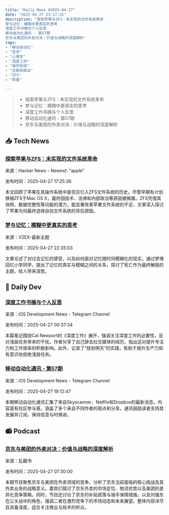 ```yaml
---
title: "Daily News #2025-04-27"
date: "2025-04-27 23:17:32"
description: "探索苹果与ZFS：未实现的文件系统革命
梦与记忆：模糊中更真实的思考
深度工作书摘与个人反思
移动自动化通讯 - 第57期
京东与美团的外卖对决：价值与战略的深度解析"
tags: 
- "移动自动化"
- "哲学"
- "心理学"
- "深度工作"
- "操作系统"
- "互联网商业"
- "ZFS"
- "苹果"

---
```


> - 探索苹果与ZFS：未实现的文件系统革命
> - 梦与记忆：模糊中更真实的思考
> - 深度工作书摘与个人反思
> - 移动自动化通讯 - 第57期
> - 京东与美团的外卖对决：价值与战略的深度解析

## 📥 Tech News

### [探索苹果与ZFS：未实现的文件系统革命](https://ahl.dtrace.org/2016/06/15/apple_and_zfs/)

来源：Hacker News - Newest: "apple"

发布时间：2025-04-27 17:25:36

本文回顾了苹果在其操作系统中是否应引入ZFS文件系统的历史。尽管早期有计划移植ZFS于Mac OS X，最终因技术、法律和内部政治等原因被搁置。ZFS凭借其快照、数据完整性等功能的潜力，能显著改善苹果文件系统的不足，文章深入探讨了苹果为何最终选择自创文件系统的背后原因。

### [梦与记忆：模糊中更真实的思考](https://www.v2ex.com/t/1128505)

来源：V2EX-最新主题

发布时间：2025-04-27 22:35:03

文章论述了对过去记忆的感受，以及如何面对记忆随时间模糊化的现实。通过梦境回忆小学同学，提出了记忆的真实与模糊之间的关系，探讨了死亡作为最终解脱的主题，给人带来深思。

## 💾 Daily Dev

### [深度工作书摘与个人反思](https://manu.show/2025-04-26-ep85-deep-work/)

来源：iOS Development News - Telegram Channel

发布时间：2025-04-27 00:37:34

本篇笔记围绕Cal Newport的《深度工作》展开，强调关注深度工作的必要性，反对浅层任务带来的干扰。作者分享了自己辞去社交媒体的经历，指出这对提升专注力和工作效率的积极影响。此外，记录了“规划明天”的实践，有助于提升生产力和有意识地拒绝浅层任务。

### [移动自动化通讯 - 第57期](https://testableapple.com/newsletter/57/)

来源：iOS Development News - Telegram Channel

发布时间：2025-04-27 19:12:47

本期移动自动化通讯汇集了来自Skyscanner、Netflix和Dropbox的最新消息。内容富有社区参与感，涵盖了多个来自不同作者的观点和分享。通讯鼓励读者支持其发展并订阅，保持信息与时俱进。

## 📻 Podcast

### [京东与美团的外卖对决：价值与战略的深度解析](https://www.xiaoyuzhoufm.com/episode/680cfe4b8aed253fa3ac9f8b)

来源：乱翻书

发布时间：2025-04-27 07:30:00

本期节目聚焦京东与美团在外卖领域的竞争，分析了京东当前面临的核心挑战及其外卖业务的战略意义。嘉宾们探讨了京东外卖的市场定位、物流优势以及美团的差异化竞争策略。同时，节目还讨论了京东的补贴政策与骑手保障措施，以及刘强东在公关战中的角色，强调二者在激烈竞争下的市场动态和未来展望。整体内容详尽且具备深度，适合关注商业与技术的听众。
